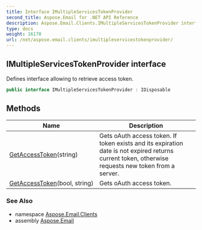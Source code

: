 ```yaml
---
title: Interface IMultipleServicesTokenProvider
second_title: Aspose.Email for .NET API Reference
description: Aspose.Email.Clients.IMultipleServicesTokenProvider interface. Defines interface allowing to retrieve access token
type: docs
weight: 16170
url: /net/aspose.email.clients/imultipleservicestokenprovider/
---
```

## IMultipleServicesTokenProvider interface

Defines interface allowing to retrieve access token.

```csharp
public interface IMultipleServicesTokenProvider : IDisposable
```

## Methods

| Name | Description |
| --- | --- |
| [GetAccessToken](../../aspose.email.clients/imultipleservicestokenprovider/getaccesstoken/#getaccesstoken_1)(string) | Gets oAuth access token. If token exists and its expiration date is not expired returns current token, otherwise requests new token from a server. |
| [GetAccessToken](../../aspose.email.clients/imultipleservicestokenprovider/getaccesstoken/#getaccesstoken)(bool, string) | Gets oAuth access token. |

### See Also

* namespace [Aspose.Email.Clients](../../aspose.email.clients/)
* assembly [Aspose.Email](../../)


